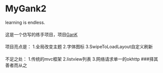 # MyGank2
 learning is endless. 
####
这是一个仿写的练手项目，项目[GanK](https://github.com/dongjunkun/GanK)
####
项目亮点是：
1.全局改变主题
2.字体图标
3.SwipeToLoadLayout自定义刷新
####
不足之处：
1.传统的mvc框架
2.listview列表
3.网络请求单一的okhttp
###择其善者而从之
